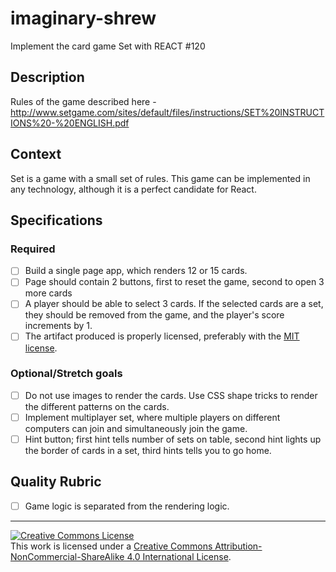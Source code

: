 # imaginary-shrew
Implement the card game Set with REACT #120


## Description
Rules of the game described here - http://www.setgame.com/sites/default/files/instructions/SET%20INSTRUCTIONS%20-%20ENGLISH.pdf

## Context
Set is a game with a small set of rules. This game can be implemented in any technology, although it is a perfect candidate for React. 

## Specifications


### Required
- [ ] Build a single page app, which renders 12 or 15 cards.
- [ ] Page should contain 2 buttons, first to reset the game, second to open 3 more cards 
- [ ] A player should be able to select 3 cards. If the selected cards are a set, they should be removed from the game, and the player's score increments by 1.
- [ ] The artifact produced is properly licensed, preferably with the [MIT license][mit-license].

### Optional/Stretch goals
- [ ] Do not use images to render the cards. Use CSS shape tricks to render the different patterns on the cards.
- [ ] Implement multiplayer set, where multiple players on different computers can join and simultaneously join the game. 
- [ ] Hint button; first hint tells number of sets on table, second hint lights up the border of cards in a set, third hints tells you to go home.

## Quality Rubric
- [ ] Game logic is separated from the rendering logic.

---

<!-- LICENSE -->

<a rel="license" href="http://creativecommons.org/licenses/by-nc-sa/4.0/"><img alt="Creative Commons License" style="border-width:0" src="https://i.creativecommons.org/l/by-nc-sa/4.0/80x15.png" /></a>
<br />This work is licensed under a <a rel="license" href="http://creativecommons.org/licenses/by-nc-sa/4.0/">Creative Commons Attribution-NonCommercial-ShareAlike 4.0 International License</a>.

[mit-license]: https://opensource.org/licenses/MIT
